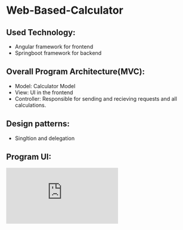 # Web-Based-Calculator
## Used Technology:
* Angular framework for frontend
* Springboot framework for backend
## Overall Program Architecture(MVC):
- Model: Calculator Model
- View: UI in the frontend
- Controller: Responsible for sending and recieving requests and all calculations.
## Design patterns:
- Singltion and delegation
## Program UI:
![This is an image](https://www.linkpicture.com/view.php?img=LPic63ee456c7d91b93390751)
